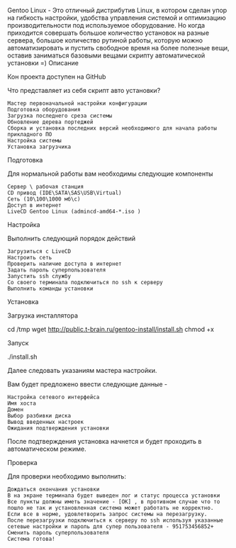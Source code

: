 Gentoo Linux - Это отличный дистрибутив Linux, в котором сделан упор на гибкость настройки, удобства управления системой и оптимизацию производительности под используемое оборудование. Но когда приходится совершать большое количество установок на  разные сервера, большое количество рутиной работы, которую можно автоматизировать и пустить свободное время на более полезные вещи, оставив заниматься базовыми вещами скрипту автоматической установки =)
Описание

Кон проекта доступен на GitHub

Что представляет из себя скрипт авто установки?

    Мастер первоначальной настройки конфигурации
    Подготовка оборудования
    Загрузка последнего среза системы
    Обновление дерева портеджей
    Сборка и установка последних версий необходимого для начала работы прикладного ПО
    Настройка системы
    Установка загрузчика


Подготовка

Для нормальной работы вам необходимы следующие компоненты

    Сервер \ рабочая станция
    CD привод (IDE\SATA\SAS\USB\Virtual)
    Сеть (10\100\1000 мб\с)
    Доступ в интернет
    LiveCD Gentoo Linux (admincd-amd64-*.iso )


Настройка

Выполнить следующий порядок действий

    Загрузиться с LiveCD
    Настроить сеть
    Проверить наличие доступа в интернет
    Задать пароль суперпользователя
    Запустить ssh службу
    Со своего терминала подключиться по ssh к серверу
    Выполнить команды установки


Установка

Загрузка инсталлятора

cd /tmp
wget http://public.t-brain.ru/gentoo-install/install.sh
chmod +x

Запуск

./install.sh

Далее следовать указаниям мастера настройки.

Вам будет предложено ввести следующие данные -

    Настройка сетевого интерфейса
    Имя хоста
    Домен
    Выбор разбивки диска
    Вывод введенных настроек
    Ожидания подтверждения установки

После подтверждения установка начнется и будет проходить в автоматическом режиме.


Проверка

Для проверки необходимо выполнить:

    Дождаться окончания установки
    В на экране терминала будет выведен лог и статус процесса установки
    Все пункты должны иметь значение - [OK] , в противном случае что то пошло не так и установленная система может работать не корректно.
    Если все в норме, удовлетворить запрос системы на перезагрузку.
    После перезагрузки подключиться к серверу по ssh используя указанные сетевые настройки и пароль для супер пользователя - 951753456852+
    Сменить пароль суперпользователя
    Система готова!


